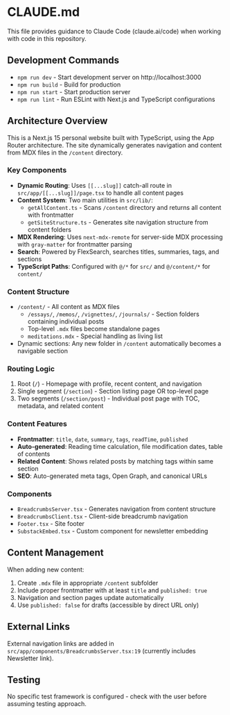 # CLAUDE.md

This file provides guidance to Claude Code (claude.ai/code) when working with code in this repository.

## Development Commands

- `npm run dev` - Start development server on http://localhost:3000
- `npm run build` - Build for production
- `npm run start` - Start production server
- `npm run lint` - Run ESLint with Next.js and TypeScript configurations

## Architecture Overview

This is a Next.js 15 personal website built with TypeScript, using the App Router architecture. The site dynamically generates navigation and content from MDX files in the `/content` directory.

### Key Components

- **Dynamic Routing**: Uses `[[...slug]]` catch-all route in `src/app/[[...slug]]/page.tsx` to handle all content pages
- **Content System**: Two main utilities in `src/lib/`:
  - `getAllContent.ts` - Scans `/content` directory and returns all content with frontmatter
  - `getSiteStructure.ts` - Generates site navigation structure from content folders
- **MDX Rendering**: Uses `next-mdx-remote` for server-side MDX processing with `gray-matter` for frontmatter parsing
- **Search**: Powered by FlexSearch, searches titles, summaries, tags, and sections
- **TypeScript Paths**: Configured with `@/*` for `src/` and `@/content/*` for `content/`

### Content Structure

- `/content/` - All content as MDX files
  - `/essays/`, `/memos/`, `/vignettes/`, `/journals/` - Section folders containing individual posts
  - Top-level `.mdx` files become standalone pages
  - `meditations.mdx` - Special handling as living list
- Dynamic sections: Any new folder in `/content` automatically becomes a navigable section

### Routing Logic

1. Root (`/`) - Homepage with profile, recent content, and navigation
2. Single segment (`/section`) - Section listing page OR top-level page
3. Two segments (`/section/post`) - Individual post page with TOC, metadata, and related content

### Content Features

- **Frontmatter**: `title`, `date`, `summary`, `tags`, `readTime`, `published`
- **Auto-generated**: Reading time calculation, file modification dates, table of contents
- **Related Content**: Shows related posts by matching tags within same section
- **SEO**: Auto-generated meta tags, Open Graph, and canonical URLs

### Components

- `BreadcrumbsServer.tsx` - Generates navigation from content structure
- `BreadcrumbsClient.tsx` - Client-side breadcrumb navigation
- `Footer.tsx` - Site footer
- `SubstackEmbed.tsx` - Custom component for newsletter embedding

## Content Management

When adding new content:
1. Create `.mdx` file in appropriate `/content` subfolder
2. Include proper frontmatter with at least `title` and `published: true`
3. Navigation and section pages update automatically
4. Use `published: false` for drafts (accessible by direct URL only)

## External Links

External navigation links are added in `src/app/components/BreadcrumbsServer.tsx:19` (currently includes Newsletter link).

## Testing

No specific test framework is configured - check with the user before assuming testing approach.